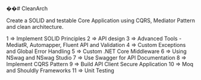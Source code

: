 ��#   C l e a n A r c h 

Create a SOLID and testable Core Application using CQRS, Mediator Pattern and clean architecture.

1 => Implement SOLID Principles
2 => API design
3 => Advanced Tools - MediatR, Automapper, Fluent API and Validation
4 => Custom Exceptions and Global Error Handling
5 => Custom .NET Core Middleware
6 => Using NSwag and NSwag Studio
7 => Use Swagger for API Documentation
8 => Implement CQRS Pattern
9 => Build API Client Secure Application
10 => Moq and Shouldly Frameworks
11 => Unit Testing

